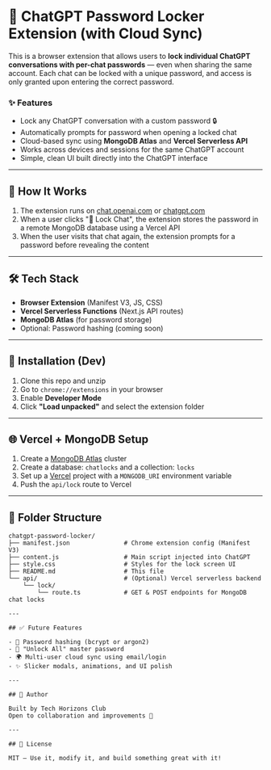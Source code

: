 # 🔐 ChatGPT Password Locker Extension (with Cloud Sync)

This is a browser extension that allows users to **lock individual ChatGPT conversations with per-chat passwords** — even when sharing the same account. Each chat can be locked with a unique password, and access is only granted upon entering the correct password.

### ✨ Features

- Lock any ChatGPT conversation with a custom password 🔒
- Automatically prompts for password when opening a locked chat
- Cloud-based sync using **MongoDB Atlas** and **Vercel Serverless API**
- Works across devices and sessions for the same ChatGPT account
- Simple, clean UI built directly into the ChatGPT interface

---

## 🚀 How It Works

1. The extension runs on [chat.openai.com](https://chat.openai.com) or [chatgpt.com](https://chatgpt.com)
2. When a user clicks "🔐 Lock Chat", the extension stores the password in a remote MongoDB database using a Vercel API
3. When the user visits that chat again, the extension prompts for a password before revealing the content

---

## 🛠️ Tech Stack

- **Browser Extension** (Manifest V3, JS, CSS)
- **Vercel Serverless Functions** (Next.js API routes)
- **MongoDB Atlas** (for password storage)
- Optional: Password hashing (coming soon)

---

## 🧩 Installation (Dev)

1. Clone this repo and unzip
2. Go to `chrome://extensions` in your browser
3. Enable **Developer Mode**
4. Click **"Load unpacked"** and select the extension folder

---

## 🌐 Vercel + MongoDB Setup

1. Create a [MongoDB Atlas](https://www.mongodb.com/cloud/atlas/register) cluster
2. Create a database: `chatlocks` and a collection: `locks`
3. Set up a [Vercel](https://vercel.com) project with a `MONGODB_URI` environment variable
4. Push the `api/lock` route to Vercel

---

## 📁 Folder Structure

```plaintext
chatgpt-password-locker/
├── manifest.json               # Chrome extension config (Manifest V3)
├── content.js                  # Main script injected into ChatGPT
├── style.css                   # Styles for the lock screen UI
├── README.md                   # This file
└── api/                        # (Optional) Vercel serverless backend
    └── lock/
        └── route.ts            # GET & POST endpoints for MongoDB chat locks

---

## ✅ Future Features

- 🔑 Password hashing (bcrypt or argon2)
- 🧠 "Unlock All" master password
- 🌍 Multi-user cloud sync using email/login
- ✨ Slicker modals, animations, and UI polish

---

## 👥 Author

Built by Tech Horizons Club  
Open to collaboration and improvements 🚀

---

## 📄 License

MIT – Use it, modify it, and build something great with it!



